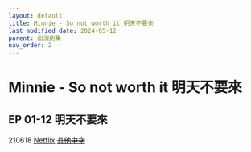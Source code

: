 ```yaml
---
layout: default
title: Minnie - So not worth it 明天不要來
last_modified_date: 2024-05-12
parent: 出演劇集
nav_order: 2
---
```


# Minnie - So not worth it 明天不要來

## EP 01-12 明天不要來

210618 [Netflix](https://www.netflix.com/tw/title/81194153) ~~[其他中字](https://www.hanju0.cc/hanju/mingtianbuyaolai/3-1.html)~~
